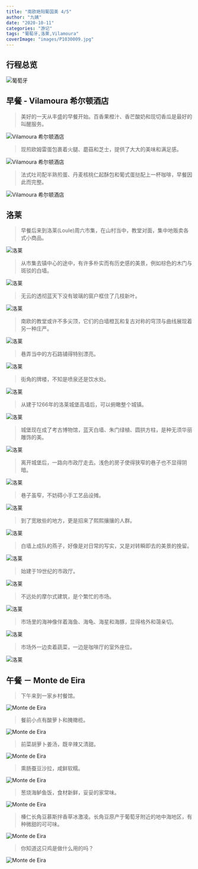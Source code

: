 ```yaml
---
title: "南欧艳阳葡国美 4/5"
author: "九姨"
date: "2020-10-11"
categories: "游记"
tags: "葡萄牙,洛莱,Vilamoura"
coverImage: "images/P1030009.jpg"
---
```


## 行程总览

![葡萄牙](images/algarve.jpg)

## 早餐 - Vilamoura 希尔顿酒店

>美好的一天从丰盛的早餐开始。百香果橙汁、香芒酸奶和现切香瓜是最好的叫醒服务。

![Vilamoura 希尔顿酒店](images/20180331_074800.jpg)

>现煎欧姆雷蛋包裹着火腿、蘑菇和芝士，提供了大大的美味和满足感。

![Vilamoura 希尔顿酒店](images/20180331_083232.jpg)

>法式吐司配半熟煎蛋、丹麦核桃仁起酥包和葡式蛋挞配上一杯咖啡，早餐因此而完整。

![Vilamoura 希尔顿酒店](images/20180331_075902.jpg)

## 洛莱

>早餐后来到洛莱(Loule)周六市集，在山村当中，教堂对面，集中地贩卖各式小商品。

![洛莱](images/P1020730.jpg)

>从市集去镇中心的途中，有许多朴实而有历史感的美景，例如棕色的木门与斑驳的白墙。

![洛莱](images/20180331_102327.jpg)

>无云的透彻蓝天下没有玻璃的窗户框住了几枝新叶。

![洛莱](images/20180331_104210-e1531654992211.jpg)

>南欧的教堂或许不多尖顶，它们的白墙橙瓦和复古对称的穹顶与曲线展现着另一种庄严。

![洛莱](images/20180331_104633.jpg)

>巷弄当中的方石路铺得特别漂亮。

![洛莱](images/20180331_105723-e1531655049573.jpg)

>街角的牌楼，不知是喷泉还是饮水处。

![洛莱](images/20180331_110537.jpg)

>从建于1266年的洛莱城堡高墙后，可以俯瞰整个城镇。

![洛莱](images/P1030009.jpg)

>城堡现在成了考古博物馆，蓝天白墙、朱门绿植、圆拱方柱，是种无须华丽雕饰的美。

![洛莱](images/20180331_112827_meitu_1.jpg)

>离开城堡后，一路向市政厅走去。浅色的房子使得狭窄的巷子也不显得阴暗。

![洛莱](images/20180331_123050-e1531667500879.jpg)

>巷子虽窄，不妨碍小手工艺品设摊。

![洛莱](images/P1030091.jpg)

>到了宽敞些的地方，更是招来了熙熙攘攘的人群。

![洛莱](images/P1030047.jpg)

>白墙上成队的燕子，好像是对日常的写实，又是对转瞬即去的美景的挽留。

![洛莱](images/20180331_120108.jpg)

>始建于19世纪的市政厅。

![洛莱](images/20180331_122901.jpg)

>不远处的摩尔式建筑，是个繁忙的市场。

![洛莱](images/20180331_120848.jpg)

>市场里的海神像伴着海鱼、海龟、海星和海豚，显得格外和蔼亲切。

![洛莱](images/20180331_121651.jpg)

>市场外一边卖着蔬菜，一边是咖啡厅的室外座位。

![洛莱](images/20180331_122256.jpg)

## 午餐 － Monte de Eira

>下午来到一家乡村餐馆。

![Monte de Eira](images/20180331_134241.jpg)

>餐前小点有酸萝卜和腌橄榄。

![Monte de Eira](images/20180331_134535.jpg)

>前菜胡萝卜姜汤，既辛辣又清甜。

![Monte de Eira](images/20180331_135000.jpg)

>熏肠蚕豆沙拉，咸鲜软糯。

![Monte de Eira](images/P1030117.jpg)

>葱烧海鲈鱼饭，食材新鲜，妥妥的家常味。

![Monte de Eira](images/P1030119.jpg)

>榛仁长角豆慕斯拌香草冰激凌。长角豆原产于葡萄牙附近的地中海地区，有种微甜的可可味。

![Monte de Eira](images/20180331_144121.jpg)

>你知道这只鸡是做什么用的吗？

![Monte de Eira](images/20180331_144725.jpg)
